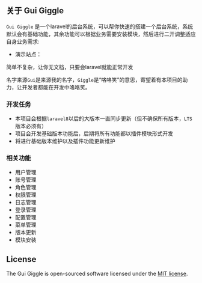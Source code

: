 
## 关于 Gui Giggle

`Gui Giggle` 是一个laravel的后台系统，可以帮你快速的搭建一个后台系统，系统默认会有基础功能，其余功能可以根据业务需要安装模块，然后进行二开调整适应自身业务需求:

- 演示站点：

简单不复杂，让你无文档，只要会laravel就能正常开发

名字来源`Gui`是来源我的名字，`Giggle`是“咯咯笑”的意思，寄望着有本项目的助力，让开发者都能在开发中咯咯笑。
### 开发任务
- 本项目会根据`laravel8`以后的大版本一直同步更新（但不确保所有版本，`LTS`版本必须有）
- 项目会开发基础版本功能后，后期将所有功能都以插件模块形式开发
- 将进行基础版本维护以及插件功能更新维护
### 相关功能

- 用户管理
- 账号管理
- 角色管理
- 权限管理
- 日志管理
- 登录管理
- 配置管理
- 菜单管理
- 版本更新
- 模块安装

## License

The Gui Giggle is open-sourced software licensed under the [MIT license](https://opensource.org/licenses/MIT).
